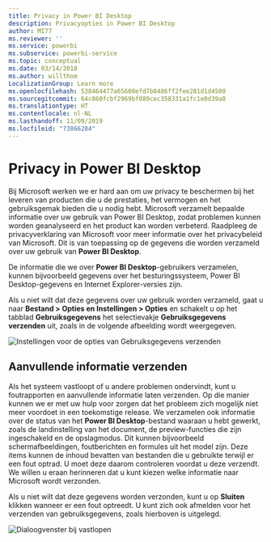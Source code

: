 ```yaml
---
title: Privacy in Power BI Desktop
description: Privacyopties in Power BI Desktop
author: MI77
ms.reviewer: ''
ms.service: powerbi
ms.subservice: powerbi-service
ms.topic: conceptual
ms.date: 03/14/2018
ms.author: willthom
LocalizationGroup: Learn more
ms.openlocfilehash: 538464477a65600efd7b8486ff2fee281d1d4500
ms.sourcegitcommit: 64c860fcbf2969bf089cec358331a1fc1e0d39a8
ms.translationtype: HT
ms.contentlocale: nl-NL
ms.lasthandoff: 11/09/2019
ms.locfileid: "73866284"
---
```

# <a name="power-bi-desktop-privacy"></a>Privacy in Power BI Desktop

Bij Microsoft werken we er hard aan om uw privacy te beschermen bij het leveren van producten die u de prestaties, het vermogen en het gebruiksgemak bieden die u nodig hebt. Microsoft verzamelt bepaalde informatie over uw gebruik van Power BI Desktop, zodat problemen kunnen worden geanalyseerd en het product kan worden verbeterd. Raadpleeg de privacyverklaring van Microsoft voor meer informatie over het privacybeleid van Microsoft. Dit is van toepassing op de gegevens die worden verzameld over uw gebruik van **Power BI Desktop**.
 
De informatie die we over **Power BI Desktop**-gebruikers verzamelen, kunnen bijvoorbeeld gegevens over het besturingssysteem, Power BI Desktop-gegevens en Internet Explorer-versies zijn. 
 
Als u niet wilt dat deze gegevens over uw gebruik worden verzameld, gaat u naar **Bestand > Opties en Instellingen > Opties** en schakelt u op het tabblad **Gebruiksgegevens** het selectievakje **Gebruiksgegevens verzenden** uit, zoals in de volgende afbeelding wordt weergegeven.

![Instellingen voor de opties van Gebruiksgegevens verzenden](media/desktop-privacy/privacy_01.png)

## <a name="sending-additional-information"></a>Aanvullende informatie verzenden

Als het systeem vastloopt of u andere problemen ondervindt, kunt u foutrapporten en aanvullende informatie laten verzenden. Op die manier kunnen we er met uw hulp voor zorgen dat het probleem zich mogelijk niet meer voordoet in een toekomstige release. We verzamelen ook informatie over de status van het **Power BI Desktop**-bestand waaraan u hebt gewerkt, zoals de landinstelling van het document, de preview-functies die zijn ingeschakeld en de opslagmodus. Dit kunnen bijvoorbeeld schermafbeeldingen, foutberichten en formules uit het model zijn. Deze items kunnen de inhoud bevatten van bestanden die u gebruikte terwijl er een fout optrad. U moet deze daarom controleren voordat u deze verzendt. We willen u eraan herinneren dat u kunt kiezen welke informatie naar Microsoft wordt verzonden.  
 
Als u niet wilt dat deze gegevens worden verzonden, kunt u op **Sluiten** klikken wanneer er een fout optreedt. U kunt zich ook afmelden voor het verzenden van gebruiksgegevens, zoals hierboven is uitgelegd. 

![Dialoogvenster bij vastlopen](media/desktop-privacy/privacy_02.png)
